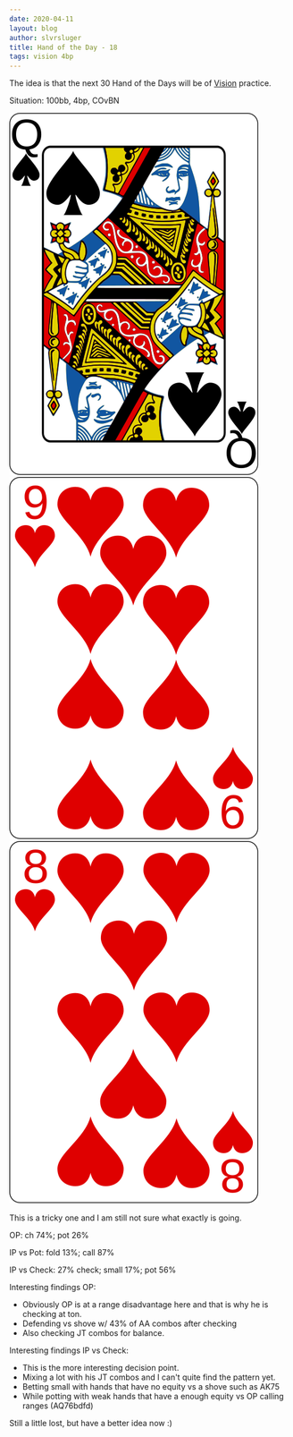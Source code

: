 ```yaml
---
date: 2020-04-11
layout: blog
author: slvrsluger
title: Hand of the Day - 18
tags: vision 4bp
---
```


The idea is that the next 30 Hand of the Days will be of [Vision](https://www.runitonce.com/vision/) practice.

Situation: 100bb, 4bp, COvBN

![card-image](/assets/cards/QS.svg#5cards)
![card-image](/assets/cards/9H.svg#5cards)
![card-image](/assets/cards/8H.svg#5cards)

This is a tricky one and I am still not sure what exactly is going.

OP: ch 74%; pot 26%

IP vs Pot: fold 13%; call 87%

IP vs Check: 27% check; small 17%; pot 56%

Interesting findings OP:

- Obviously OP is at a range disadvantage here and that is why he is checking at ton.
- Defending vs shove w/ 43% of AA combos after checking
- Also checking JT combos for balance.

Interesting findings IP vs Check:

- This is the more interesting decision point.
- Mixing a lot with his JT combos and I can't quite find the pattern yet.
- Betting small with hands that have no equity vs a shove such as AK75
- While potting with weak hands that have a enough equity vs OP calling ranges (AQ76bdfd)

Still a little lost, but have a better idea now :)
